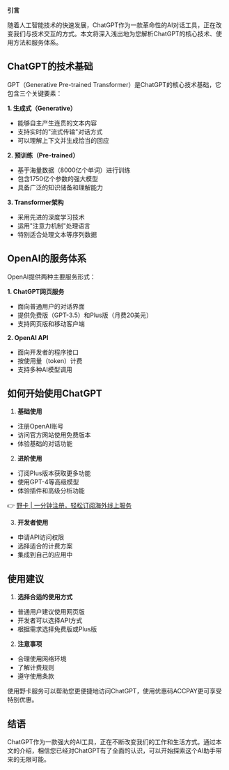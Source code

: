 **引言**

随着人工智能技术的快速发展，ChatGPT作为一款革命性的AI对话工具，正在改变我们与技术交互的方式。本文将深入浅出地为您解析ChatGPT的核心技术、使用方法和服务体系。

## ChatGPT的技术基础

GPT（Generative Pre-trained Transformer）是ChatGPT的核心技术基础，它包含三个关键要素：

**1. 生成式（Generative）**
- 能够自主产生连贯的文本内容
- 支持实时的"流式传输"对话方式
- 可以理解上下文并生成恰当的回应

**2. 预训练（Pre-trained）**
- 基于海量数据（8000亿个单词）进行训练
- 包含1750亿个参数的强大模型
- 具备广泛的知识储备和理解能力

**3. Transformer架构**
- 采用先进的深度学习技术
- 运用"注意力机制"处理语言
- 特别适合处理文本等序列数据

## OpenAI的服务体系

OpenAI提供两种主要服务形式：

**1. ChatGPT网页服务**
- 面向普通用户的对话界面
- 提供免费版（GPT-3.5）和Plus版（月费20美元）
- 支持网页版和移动客户端

**2. OpenAI API**
- 面向开发者的程序接口
- 按使用量（token）计费
- 支持多种AI模型调用

## 如何开始使用ChatGPT

1. **基础使用**
- 注册OpenAI账号
- 访问官方网站使用免费版本
- 体验基础的对话功能

2. **进阶使用**
- 订阅Plus版本获取更多功能
- 使用GPT-4等高级模型
- 体验插件和高级分析功能

👉 [野卡 | 一分钟注册，轻松订阅海外线上服务](https://bit.ly/bewildcard)

3. **开发者使用**
- 申请API访问权限
- 选择适合的计费方案
- 集成到自己的应用中

## 使用建议

1. **选择合适的使用方式**
- 普通用户建议使用网页版
- 开发者可以选择API方式
- 根据需求选择免费版或Plus版

2. **注意事项**
- 合理使用网络环境
- 了解计费规则
- 遵守使用条款

使用野卡服务可以帮助您更便捷地访问ChatGPT，使用优惠码ACCPAY更可享受特别优惠。

## 结语

ChatGPT作为一款强大的AI工具，正在不断改变我们的工作和生活方式。通过本文的介绍，相信您已经对ChatGPT有了全面的认识，可以开始探索这个AI助手带来的无限可能。